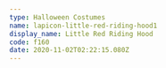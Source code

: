 ```yaml
---
type: Halloween Costumes
name: lapicon-little-red-riding-hood1
display_name: Little Red Riding Hood
code: f160
date: 2020-11-02T02:22:15.080Z
---
```

